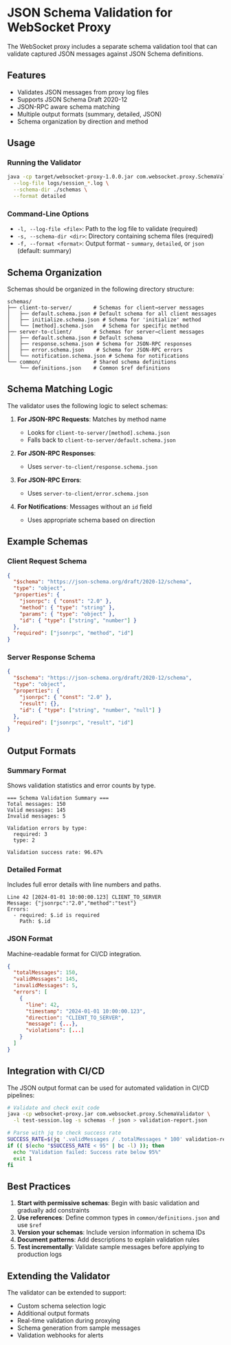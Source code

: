 # JSON Schema Validation for WebSocket Proxy

The WebSocket proxy includes a separate schema validation tool that can validate captured JSON messages against JSON Schema definitions.

## Features

- Validates JSON messages from proxy log files
- Supports JSON Schema Draft 2020-12
- JSON-RPC aware schema matching
- Multiple output formats (summary, detailed, JSON)
- Schema organization by direction and method

## Usage

### Running the Validator

```bash
java -cp target/websocket-proxy-1.0.0.jar com.websocket.proxy.SchemaValidator \
  --log-file logs/session_*.log \
  --schema-dir ./schemas \
  --format detailed
```

### Command-Line Options

- `-l, --log-file <file>`: Path to the log file to validate (required)
- `-s, --schema-dir <dir>`: Directory containing schema files (required)
- `-f, --format <format>`: Output format - `summary`, `detailed`, or `json` (default: summary)

## Schema Organization

Schemas should be organized in the following directory structure:

```
schemas/
├── client-to-server/       # Schemas for client→server messages
│   ├── default.schema.json # Default schema for all client messages
│   ├── initialize.schema.json # Schema for 'initialize' method
│   └── [method].schema.json   # Schema for specific method
├── server-to-client/       # Schemas for server→client messages
│   ├── default.schema.json # Default schema
│   ├── response.schema.json # Schema for JSON-RPC responses
│   ├── error.schema.json    # Schema for JSON-RPC errors
│   └── notification.schema.json # Schema for notifications
└── common/                 # Shared schema definitions
    └── definitions.json    # Common $ref definitions
```

## Schema Matching Logic

The validator uses the following logic to select schemas:

1. **For JSON-RPC Requests**: Matches by method name
   - Looks for `client-to-server/[method].schema.json`
   - Falls back to `client-to-server/default.schema.json`

2. **For JSON-RPC Responses**: 
   - Uses `server-to-client/response.schema.json`

3. **For JSON-RPC Errors**:
   - Uses `server-to-client/error.schema.json`

4. **For Notifications**: Messages without an `id` field
   - Uses appropriate schema based on direction

## Example Schemas

### Client Request Schema
```json
{
  "$schema": "https://json-schema.org/draft/2020-12/schema",
  "type": "object",
  "properties": {
    "jsonrpc": { "const": "2.0" },
    "method": { "type": "string" },
    "params": { "type": "object" },
    "id": { "type": ["string", "number"] }
  },
  "required": ["jsonrpc", "method", "id"]
}
```

### Server Response Schema
```json
{
  "$schema": "https://json-schema.org/draft/2020-12/schema",
  "type": "object",
  "properties": {
    "jsonrpc": { "const": "2.0" },
    "result": {},
    "id": { "type": ["string", "number", "null"] }
  },
  "required": ["jsonrpc", "result", "id"]
}
```

## Output Formats

### Summary Format
Shows validation statistics and error counts by type.

```
=== Schema Validation Summary ===
Total messages: 150
Valid messages: 145
Invalid messages: 5

Validation errors by type:
  required: 3
  type: 2

Validation success rate: 96.67%
```

### Detailed Format
Includes full error details with line numbers and paths.

```
Line 42 [2024-01-01 10:00:00.123] CLIENT_TO_SERVER
Message: {"jsonrpc":"2.0","method":"test"}
Errors:
  - required: $.id is required
    Path: $.id
```

### JSON Format
Machine-readable format for CI/CD integration.

```json
{
  "totalMessages": 150,
  "validMessages": 145,
  "invalidMessages": 5,
  "errors": [
    {
      "line": 42,
      "timestamp": "2024-01-01 10:00:00.123",
      "direction": "CLIENT_TO_SERVER",
      "message": {...},
      "violations": [...]
    }
  ]
}
```

## Integration with CI/CD

The JSON output format can be used for automated validation in CI/CD pipelines:

```bash
# Validate and check exit code
java -cp websocket-proxy.jar com.websocket.proxy.SchemaValidator \
  -l test-session.log -s schemas -f json > validation-report.json

# Parse with jq to check success rate
SUCCESS_RATE=$(jq '.validMessages / .totalMessages * 100' validation-report.json)
if (( $(echo "$SUCCESS_RATE < 95" | bc -l) )); then
  echo "Validation failed: Success rate below 95%"
  exit 1
fi
```

## Best Practices

1. **Start with permissive schemas**: Begin with basic validation and gradually add constraints
2. **Use references**: Define common types in `common/definitions.json` and use `$ref`
3. **Version your schemas**: Include version information in schema IDs
4. **Document patterns**: Add descriptions to explain validation rules
5. **Test incrementally**: Validate sample messages before applying to production logs

## Extending the Validator

The validator can be extended to support:
- Custom schema selection logic
- Additional output formats
- Real-time validation during proxying
- Schema generation from sample messages
- Validation webhooks for alerts